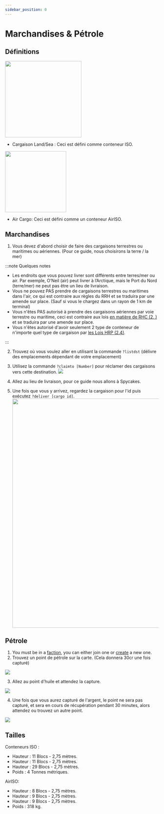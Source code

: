 ```yaml
---
sidebar_position: 0
---
```


# Marchandises & Pétrole

## Définitions

<!-- css for flex -->
  <div class="flex-vcenter">
    <div>
      <img src="/img/hrp/cargooil/HRPISOContainer.png" width="250px"/>
    </div>
<p>

- Cargaison Land/Sea : Ceci est défini comme conteneur ISO.

</p>
  </div>

<!-- css for flex -->
  <div class="flex-vcenter">
    <div>
      <img src="/img/hrp/cargooil/HRPAirISOContainerpng.png" width="200px"/>
    </div>
<p>

- Air Cargo: Ceci est défini comme un conteneur AirISO.

</p>
  </div>

## Marchandises

1. Vous devez d'abord choisir de faire des cargaisons terrestres ou maritimes ou aériennes. (Pour ce guide, nous choisirons la terre / la mer)

:::note Quelques notes

- Les endroits que vous pouvez livrer sont différents entre terres/mer ou air. Par exemple, O’Neil (air) peut livrer à l’Arctique, mais le Port du Nord (terre/mer) ne peut pas être un lieu de livraison.
- Vous ne pouvez PAS prendre de cargaisons terrestres ou maritimes dans l'air, ce qui est contraire aux règles du RRH et se traduira par une amende sur place. (Sauf si vous le chargez dans un rayon de 1 km de terminal)
- Vous n'êtes PAS autorisé à prendre des cargaisons aériennes par voie terrestre ou maritime, ceci est contraire aux lois [en matière de RHC (2. )](/hrplaws#23-airiso-container-mismanagement) et se traduira par une amende sur place.
- Vous n'êtes autorisé d'avoir seulement 2 type de conteneur de n'importe quel type de cargaison par [les Lois HRP (2.4)](/hrplaws#24-player-container-limit).

:::

2. Trouvez où vous voulez aller en utilisant la commande `?listdst` (délivre des emplacements dépendant de votre emplacement)
3. Utilisez la commande `?claimto [Number]` pour réclamer des cargaisons vers cette destination. <img src="/img/hrp/cargooil/HRPClaimTo.png" />

4. Allez au lieu de livraison, pour ce guide nous allons à Spycakes.
5. Une fois que vous y arrivez, regardez la cargaison pour l'id puis exécutez `?deliver [cargo id]`. <img src="/img/hrp/cargooil/HRPDeliver.png" width="750px" />


## Pétrole

1. You must be in a [faction](https://trickys.gg/factions), you can either join one or [create](/stormworks/HRP/factions#create-a-faction) a new one.
2. Trouvez un point de pétrole sur la carte. (Cela donnera 30cr une fois capturé)

<img src="/img/hrp/cargooil/HRPOilField.png" />

3. Allez au point d'huile et attendez la capture.

<img src="/img/hrp/cargooil/HRPOilPointcapture1.png" />

4. Une fois que vous aurez capturé de l'argent, le point ne sera pas capturé, et sera en cours de récupération pendant 30 minutes, alors attendez ou trouvez un autre point.

<img src="/img/hrp/cargooil/HRPOilPointcapture2.png" />

## Tailles

Conteneurs ISO :
- Hauteur : 11 Blocs - 2,75 mètres.
- Hauteur : 11 Blocs - 2,75 mètres.
- Hauteur : 29 Blocs - 2,75 mètres.
- Poids : 4 Tonnes métriques.

AirISO:
- Hauteur : 8 Blocs - 2,75 mètres.
- Hauteur : 9 Blocs - 2,75 mètres.
- Hauteur : 9 Blocs - 2,75 mètres.
- Poids : 318 kg.